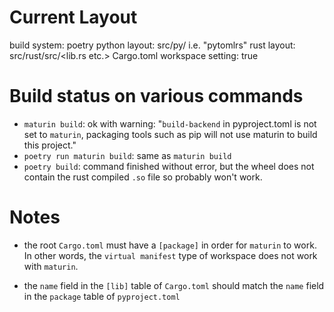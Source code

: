  # Current Layout

 build system: poetry
 python layout: src/py/<package name> i.e. "pytomlrs"
 rust layout: src/rust/src/<lib.rs etc.>
 Cargo.toml workspace setting: true

 # Build status on various commands

 - `maturin build`: ok with warning: "`build-backend` in pyproject.toml is not set to `maturin`, packaging tools such as pip will not use maturin to build this project."
 - `poetry run maturin build`: same as `maturin build`
 - `poetry build`: command finished without error, but the wheel does not contain the rust compiled `.so` file so probably won't work.

# Notes

- the root `Cargo.toml` must have a `[package]` in order for `maturin` to work. In other words, the `virtual manifest` type of workspace does not work with `maturin`.

- the `name` field in the `[lib]` table of `Cargo.toml` should match the `name` field in the `package` table of `pyproject.toml`